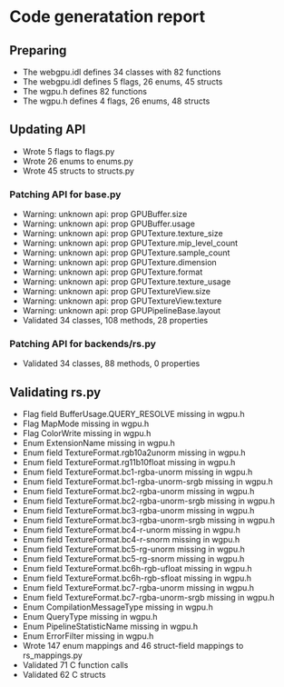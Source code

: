 # Code generatation report
## Preparing
* The webgpu.idl defines 34 classes with 82 functions
* The webgpu.idl defines 5 flags, 26 enums, 45 structs
* The wgpu.h defines 82 functions
* The wgpu.h defines 4 flags, 26 enums, 48 structs
## Updating API
* Wrote 5 flags to flags.py
* Wrote 26 enums to enums.py
* Wrote 45 structs to structs.py
### Patching API for base.py
* Warning: unknown api: prop GPUBuffer.size
* Warning: unknown api: prop GPUBuffer.usage
* Warning: unknown api: prop GPUTexture.texture_size
* Warning: unknown api: prop GPUTexture.mip_level_count
* Warning: unknown api: prop GPUTexture.sample_count
* Warning: unknown api: prop GPUTexture.dimension
* Warning: unknown api: prop GPUTexture.format
* Warning: unknown api: prop GPUTexture.texture_usage
* Warning: unknown api: prop GPUTextureView.size
* Warning: unknown api: prop GPUTextureView.texture
* Warning: unknown api: prop GPUPipelineBase.layout
* Validated 34 classes, 108 methods, 28 properties
### Patching API for backends/rs.py
* Validated 34 classes, 88 methods, 0 properties
## Validating rs.py
* Flag field BufferUsage.QUERY_RESOLVE missing in wgpu.h
* Flag MapMode missing in wgpu.h
* Flag ColorWrite missing in wgpu.h
* Enum ExtensionName missing in wgpu.h
* Enum field TextureFormat.rgb10a2unorm missing in wgpu.h
* Enum field TextureFormat.rg11b10float missing in wgpu.h
* Enum field TextureFormat.bc1-rgba-unorm missing in wgpu.h
* Enum field TextureFormat.bc1-rgba-unorm-srgb missing in wgpu.h
* Enum field TextureFormat.bc2-rgba-unorm missing in wgpu.h
* Enum field TextureFormat.bc2-rgba-unorm-srgb missing in wgpu.h
* Enum field TextureFormat.bc3-rgba-unorm missing in wgpu.h
* Enum field TextureFormat.bc3-rgba-unorm-srgb missing in wgpu.h
* Enum field TextureFormat.bc4-r-unorm missing in wgpu.h
* Enum field TextureFormat.bc4-r-snorm missing in wgpu.h
* Enum field TextureFormat.bc5-rg-unorm missing in wgpu.h
* Enum field TextureFormat.bc5-rg-snorm missing in wgpu.h
* Enum field TextureFormat.bc6h-rgb-ufloat missing in wgpu.h
* Enum field TextureFormat.bc6h-rgb-sfloat missing in wgpu.h
* Enum field TextureFormat.bc7-rgba-unorm missing in wgpu.h
* Enum field TextureFormat.bc7-rgba-unorm-srgb missing in wgpu.h
* Enum CompilationMessageType missing in wgpu.h
* Enum QueryType missing in wgpu.h
* Enum PipelineStatisticName missing in wgpu.h
* Enum ErrorFilter missing in wgpu.h
* Wrote 147 enum mappings and 46 struct-field mappings to rs_mappings.py
* Validated 71 C function calls
* Validated 62 C structs
